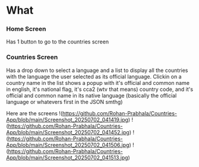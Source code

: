 # What
### Home Screen
Has 1 button to go to the countries screen
### Countries Screen
Has a drop down to select a language and a list to display all the countries with the language the user selected as its official language. Clickin on a country name in the list shows a popup with it's official and common name in english, it's national flag, it's cca2 (wtv that means) country code, and it's official and common name in its native language (basically the official language or whatevers first in the JSON smthg)

Here are the screens
!(https://github.com/Rohan-Prabhala/Countries-App/blob/main/Screenshot_20250702_041419.jpg)
!(https://github.com/Rohan-Prabhala/Countries-App/blob/main/Screenshot_20250702_041452.jpg)
!(https://github.com/Rohan-Prabhala/Countries-App/blob/main/Screenshot_20250702_041506.jpg)
!(https://github.com/Rohan-Prabhala/Countries-App/blob/main/Screenshot_20250702_041513.jpg)
